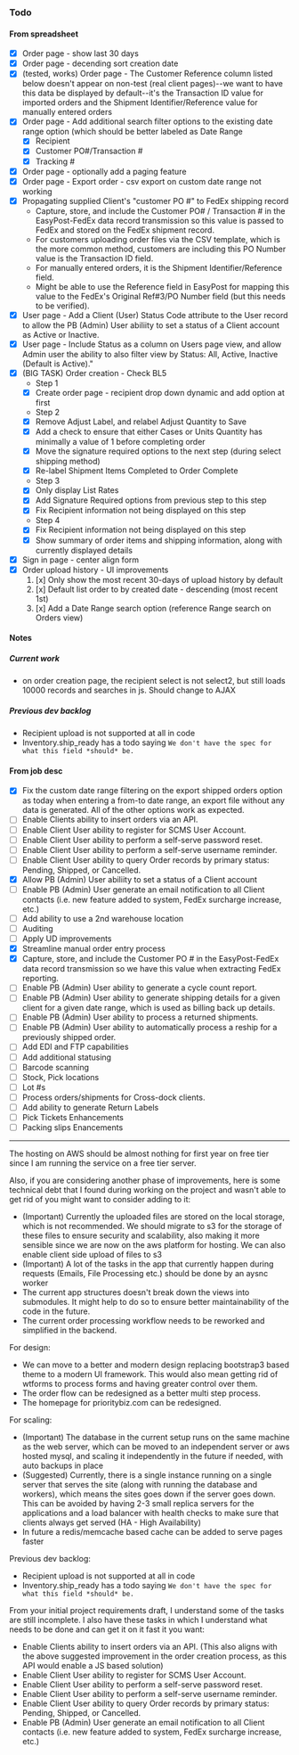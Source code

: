 ### Todo 

#### From spreadsheet

- [x] Order page - show last 30 days
- [x] Order page - decending sort creation date
- [x] (tested, works) Order page - The Customer Reference column listed below doesn't appear on non-test (real client pages)--we want to have this data be displayed by default--it's the Transaction ID value for imported orders and the Shipment Identifier/Reference value for manually entered orders
- [x] Order page - Add additional search filter options to the existing date range option (which should be better labeled as Date Range
    - [x] Recipient
    - [x] Customer PO#/Transaction #
    - [x] Tracking #
- [x] Order page - optionally add a paging feature
- [x] Order page - Export order - csv export on custom date range not working
- [x] Propagating supplied Client's "customer PO #" to FedEx shipping record
    - Capture, store, and include the Customer PO# / Transaction # in the EasyPost-FedEx data record transmission so this value is passed to FedEx and stored on the FedEx shipment record.
    - For customers uploading order files via the CSV template, which is the more common method, customers are including this PO Number value is the Transaction ID field.
    - For manually entered orders, it is the Shipment Identifier/Reference field.
    - Might be able to use the Reference field in EasyPost for mapping this value to the FedEx's Original Ref#3/PO Number field (but this needs to be verified).
- [x] User page - Add a Client (User) Status Code attribute to the User record to allow the PB (Admin) User abiliity to set a status of a Client account as Active or Inactive.
- [x] User page - Include Status as a column on Users page view, and allow Admin user the ability to also filter view by Status: All, Active, Inactive (Default is Active)."
- [x] (BIG TASK) Order creation - Check BL5
    - Step 1
    - [x] Create order page - recipient drop down dynamic and add option at first
    - Step 2
    - [x] Remove Adjust Label, and relabel Adjust Quantity to Save
    - [x] Add a check to ensure that either Cases or Units Quantity has minimally a value of 1 before completing order
    - [x] Move the signature required options to the next step (during select shipping method)
    - [x] Re-label Shipment Items Completed to Order Complete
    - Step 3
    - [x] Only display List Rates
    - [x] Add Signature Required  options from previous step to this step
    - [x] Fix Recipient information not being displayed on this step
    - Step 4
    - [x] Fix Recipient information not being displayed on this step
    - [x] Show summary of order items and shipping information, along with currently displayed details
     
- [x] Sign in page - center align form
- [x] Order upload history - UI improvements
    1) [x] Only show the most recent 30-days of upload history by default
    2) [x] Default list order to by created date - descending (most recent 1st)
    3) [x] Add a Date Range search option (reference Range search on Orders view) 

#### Notes
##### Current work
- on order creation page, the recipient select is not select2, but still loads 10000 records and searches in js. Should change to AJAX

##### Previous dev backlog
- Recipient upload is not supported at all in code
- Inventory.ship_ready has a todo saying `We don't have the spec for what this field *should* be.`

#### From job desc

- [x] Fix the custom date range filtering on the export shipped orders option as today when entering a from-to date range, an export file without any data is generated. All of the other options work as expected.
- [ ] Enable Clients ability to insert orders via an API.
- [ ] Enable Client User ability to register for SCMS User Account.
- [ ] Enable Client User ability to perform a self-serve password reset.
- [ ] Enable Client User ability to perform a self-serve username reminder.
- [ ] Enable Client User ability to query Order records by primary status: Pending, Shipped, or Cancelled.
- [x] Allow PB (Admin) User abiliity to set a status of a Client account
- [ ] Enable PB (Admin) User generate an email notification to all Client contacts (i.e. new feature added to system, FedEx surcharge increase, etc.)
- [ ] Add ability to use a 2nd warehouse location
- [ ] Auditing
- [ ] Apply UD improvements
- [x] Streamline manual order entry process
- [x] Capture, store, and include the Customer PO # in the EasyPost-FedEx data record transmission so we have this value when extracting FedEx reporting.
- [ ] Enable PB (Admin) User ability to generate a cycle count report.
- [ ] Enable PB (Admin) User ability to generate shipping details for a given client for a given date range, which is used as billing back up details.
- [ ] Enable PB (Admin) User ability to process a returned shipments.
- [ ] Enable PB (Admin) User ability to automatically process a reship for a previously shipped order.
- [ ] Add EDI and FTP capabilities
- [ ] Add additional statusing
- [ ] Barcode scanning
- [ ] Stock, Pick locations
- [ ] Lot #s
- [ ] Process orders/shipments for Cross-dock clients.
- [ ] Add ability to generate Return Labels
- [ ] Pick Tickets Enhancements
- [ ] Packing slips Enancements

-----------------

The hosting on AWS should be almost nothing for first year on free tier since I am running the service on a free tier server. 

Also, if you are considering another phase of improvements, here is some technical debt that I found during working on the project and wasn't able to get rid of you might want to consider adding to it:
- (Important) Currently the uploaded files are stored on the local storage, which is not recommended. We should migrate to s3 for the storage of these files to ensure security and scalability, also making it more sensible since we are now on the aws platform for hosting. We can also enable client side upload of files to s3
- (Important) A lot of the tasks in the app that currently happen during requests (Emails, File Processing etc.) should be done by an aysnc worker 
- The current app structures doesn't break down the views into submodules. It might help to do so to ensure better maintainability of the code in the future.
- The current order processing workflow needs to be reworked and simplified in the backend.

For design:
- We can move to a better and modern design replacing bootstrap3 based theme to a modern UI framework. This would also mean getting rid of wtforms to process forms and having greater control over them.
- The order flow can be redesigned as a better multi step process.
- The homepage for prioritybiz.com can be redesigned.

For scaling:
- (Important) The database in the current setup runs on the same machine as the web server, which can be moved to an independent server or aws hosted mysql, and scaling it independently in the future if needed, with auto backups in place
- (Suggested) Currently, there is a single instance running on a single server that serves the site (along with running the database and workers), which means the sites goes down if the server goes down. This can be avoided by having 2-3 small replica servers for the applications and a load balancer with health checks to make sure that clients always get served (HA - High Availability)
- In future a redis/memcache based cache can be added to serve pages faster

Previous dev backlog:
- Recipient upload is not supported at all in code
- Inventory.ship_ready has a todo saying `We don't have the spec for what this field *should* be.`

From your initial project requirements draft, I understand some of the tasks are still incomplete. I also have these tasks in which I understand what needs to be done and can get it on it fast it you want:
- Enable Clients ability to insert orders via an API. (This also aligns with the above suggested improvement in the order creation process, as this API would enable a JS based solution)
- Enable Client User ability to register for SCMS User Account.
- Enable Client User ability to perform a self-serve password reset.
- Enable Client User ability to perform a self-serve username reminder.
- Enable Client User ability to query Order records by primary status: Pending, Shipped, or Cancelled.
- Enable PB (Admin) User generate an email notification to all Client contacts (i.e. new feature added to system, FedEx surcharge increase, etc.)

